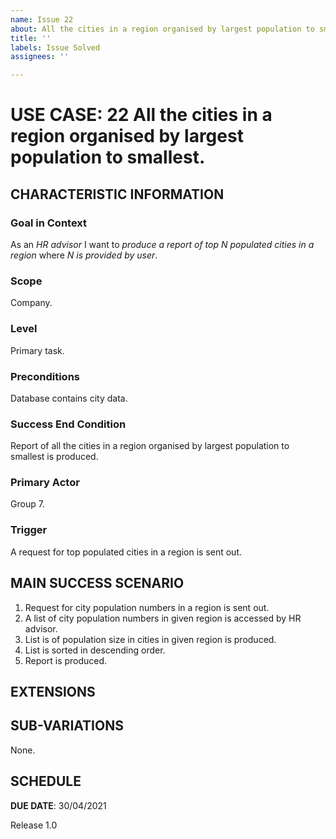 ```yaml
---
name: Issue 22
about: All the cities in a region organised by largest population to smallest.
title: ''
labels: Issue Solved
assignees: ''

---
```


# USE CASE: 22 All the cities in a region organised by largest population to smallest.
## CHARACTERISTIC INFORMATION

### Goal in Context

As an *HR advisor* I want to *produce a report of top N populated cities in a region* where *N is provided by user*.

### Scope

Company.

### Level

Primary task.

### Preconditions

Database contains city data.

### Success End Condition

Report of all the cities in a region organised by largest population to smallest is produced.

### Primary Actor

Group 7.

### Trigger

A request for top populated cities in a region is sent out.

## MAIN SUCCESS SCENARIO

1. Request for city population numbers in a region is sent out.
2. A list of city population numbers in given region is accessed by HR advisor.
3. List is of population size in cities in given region is produced.
4. List is sorted in descending order.
5. Report is produced.

## EXTENSIONS

## SUB-VARIATIONS

None.

## SCHEDULE

**DUE DATE**: 30/04/2021

 Release 1.0
